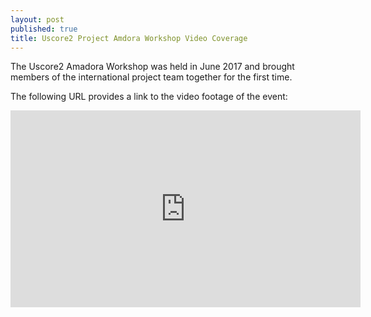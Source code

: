 ```yaml
---
layout: post
published: true
title: Uscore2 Project Amdora Workshop Video Coverage
---
```

The Uscore2 Amadora Workshop was held in June 2017 and brought members of the international project team together for the first time.

The following URL provides a link to the video footage of the event:

<iframe width="560" height="315" src="https://www.youtube.com/embed/jAXreJ1XnMU" frameborder="0" allow="autoplay; encrypted-media" allowfullscreen></iframe>
